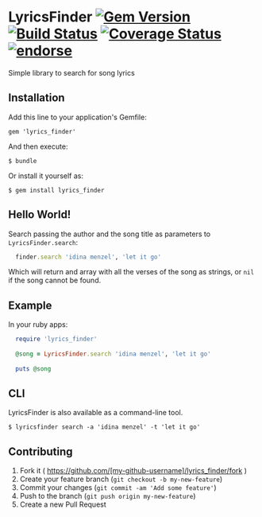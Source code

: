 # LyricsFinder [![Gem Version](https://badge.fury.io/rb/lyrics_finder.svg)](http://badge.fury.io/rb/lyrics_finder) [![Build Status](https://travis-ci.org/dnlR/lyrics_finder.svg?branch=master)](https://travis-ci.org/dnlR/lyrics_finder) [![Coverage Status](https://img.shields.io/coveralls/dnlR/lyrics_finder.svg)](https://coveralls.io/r/dnlR/lyrics_finder?branch=master) [![endorse](https://api.coderwall.com/dnlr/endorsecount.png)](https://coderwall.com/dnlr)

Simple library to search for song lyrics 

## Installation

Add this line to your application's Gemfile:

    gem 'lyrics_finder'

And then execute:

    $ bundle

Or install it yourself as:

    $ gem install lyrics_finder

## Hello World!

Search passing the author and the song title as parameters to `LyricsFinder.search`:

```ruby
  finder.search 'idina menzel', 'let it go'
```
Which will return and array with all the verses of the song as strings, or `nil` if the song cannot be found.

## Example

In your ruby apps:
```ruby
  require 'lyrics_finder'
  
  @song = LyricsFinder.search 'idina menzel', 'let it go'
  
  puts @song
```
    
## CLI

LyricsFinder is also available as a command-line tool.

    $ lyricsfinder search -a 'idina menzel' -t 'let it go'

## Contributing

1. Fork it ( https://github.com/[my-github-username]/lyrics_finder/fork )
2. Create your feature branch (`git checkout -b my-new-feature`)
3. Commit your changes (`git commit -am 'Add some feature'`)
4. Push to the branch (`git push origin my-new-feature`)
5. Create a new Pull Request